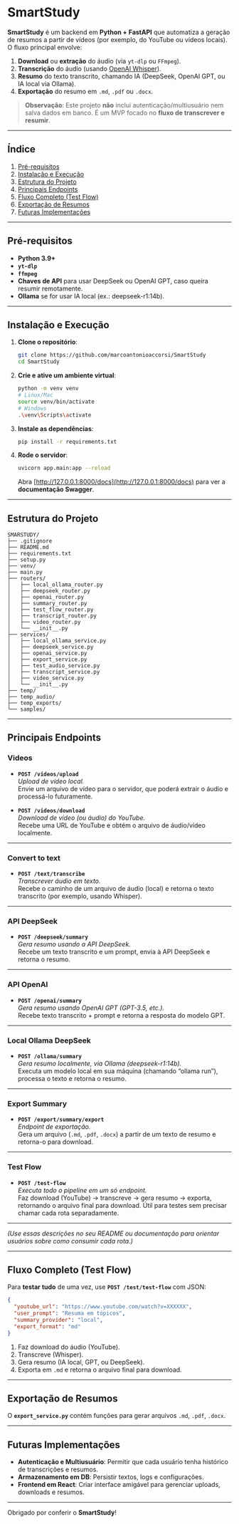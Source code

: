 # SmartStudy

**SmartStudy** é um backend em **Python + FastAPI** que automatiza a geração de resumos a partir de vídeos (por exemplo, do YouTube ou vídeos locais).  
O fluxo principal envolve:

1. **Download** ou **extração** do áudio (via `yt-dlp` ou `FFmpeg`).  
2. **Transcrição** do áudio (usando [OpenAI Whisper](https://github.com/openai/whisper)).  
3. **Resumo** do texto transcrito, chamando IA (DeepSeek, OpenAI GPT, ou IA local via Ollama).  
4. **Exportação** do resumo em `.md`, `.pdf` ou `.docx`.  

> **Observação**: Este projeto **não** inclui autenticação/multiusuário nem salva dados em banco. É um MVP focado no **fluxo de transcrever e resumir**.

---

## Índice

1. [Pré-requisitos](#pré-requisitos)  
2. [Instalação e Execução](#instalação-e-execução)  
3. [Estrutura do Projeto](#estrutura-do-projeto)  
4. [Principais Endpoints](#principais-endpoints)  
5. [Fluxo Completo (Test Flow)](#fluxo-completo-test-flow)  
6. [Exportação de Resumos](#exportação-de-resumos)  
7. [Futuras Implementações](#futuras-implementações)  

---

## Pré-requisitos

- **Python 3.9+**  
- **`yt-dlp`**  
- **`ffmpeg`**  
- **Chaves de API** para usar DeepSeek ou OpenAI GPT, caso queira resumir remotamente.  
- **Ollama** se for usar IA local (ex.: deepseek-r1:14b).

---

## Instalação e Execução

1. **Clone o repositório**:
   ```bash
   git clone https://github.com/marcoantonioaccorsi/SmartStudy
   cd SmartStudy
   ```

2. **Crie e ative um ambiente virtual**:
   ```bash
   python -m venv venv
   # Linux/Mac
   source venv/bin/activate
   # Windows
   .\venv\Scripts\activate
   ```

3. **Instale as dependências**:
   ```bash
   pip install -r requirements.txt
   ```

4. **Rode o servidor**:
   ```bash
   uvicorn app.main:app --reload
   ```
   Abra [http://127.0.0.1:8000/docs](http://127.0.0.1:8000/docs) para ver a **documentação Swagger**.

---

## Estrutura do Projeto

```
SMARSTUDY/
├── .gitignore
├── README.md
├── requirements.txt
├── setup.py
├── venv/
├── main.py
├── routers/
│   ├── local_ollama_router.py
│   ├── deepseek_router.py
│   ├── openai_router.py
│   ├── summary_router.py
│   ├── test_flow_router.py
│   ├── transcript_router.py
│   ├── video_router.py
│   └── __init__.py
├── services/
│   ├── local_ollama_service.py
│   ├── deepseek_service.py
│   ├── openai_service.py
│   ├── export_service.py
│   ├── test_audio_service.py
│   ├── transcript_service.py
│   ├── video_service.py
│   └── __init__.py
├── temp/
├── temp_audio/
├── temp_exports/
└── samples/
```

---

## **Principais Endpoints**

### **Videos**
- **`POST /videos/upload`**  
  *Upload de vídeo local.*  
  Envie um arquivo de vídeo para o servidor, que poderá extrair o áudio e processá-lo futuramente.

- **`POST /videos/download`**  
  *Download de vídeo (ou áudio) do YouTube.*  
  Recebe uma URL de YouTube e obtém o arquivo de áudio/vídeo localmente.

---

### **Convert to text**
- **`POST /text/transcribe`**  
  *Transcrever áudio em texto.*  
  Recebe o caminho de um arquivo de áudio (local) e retorna o texto transcrito (por exemplo, usando Whisper).

---

### **API DeepSeek**
- **`POST /deepseek/summary`**  
  *Gera resumo usando a API DeepSeek.*  
  Recebe um texto transcrito e um prompt, envia à API DeepSeek e retorna o resumo.

---

### **API OpenAI**
- **`POST /openai/summary`**  
  *Gera resumo usando OpenAI GPT (GPT-3.5, etc.).*  
  Recebe texto transcrito + prompt e retorna a resposta do modelo GPT.

---

### **Local Ollama DeepSeek**
- **`POST /ollama/summary`**  
  *Gera resumo localmente, via Ollama (deepseek-r1:14b).*  
  Executa um modelo local em sua máquina (chamando “ollama run”), processa o texto e retorna o resumo.

---

### **Export Summary**
- **`POST /export/summary/export`**  
  *Endpoint de exportação.*  
  Gera um arquivo (`.md`, `.pdf`, `.docx`) a partir de um texto de resumo e retorna-o para download.

---

### **Test Flow**
- **`POST /test-flow`**  
  *Executa todo o pipeline em um só endpoint.*  
  Faz download (YouTube) → transcreve → gera resumo → exporta, retornando o arquivo final para download. Útil para testes sem precisar chamar cada rota separadamente.

---

*(Use essas descrições no seu README ou documentação para orientar usuários sobre como consumir cada rota.)*

---

## Fluxo Completo (Test Flow)

Para **testar tudo** de uma vez, use **`POST /test/test-flow`** com JSON:

```json
{
  "youtube_url": "https://www.youtube.com/watch?v=XXXXXX",
  "user_prompt": "Resuma em tópicos",
  "summary_provider": "local",
  "export_format": "md"
}
```

1. Faz download do áudio (YouTube).  
2. Transcreve (Whisper).  
3. Gera resumo (IA local, GPT, ou DeepSeek).  
4. Exporta em `.md` e retorna o arquivo final para download.

---

## Exportação de Resumos

O **`export_service.py`** contém funções para gerar arquivos `.md`, `.pdf`, `.docx`.

---

## Futuras Implementações

- **Autenticação e Multiusuário**: Permitir que cada usuário tenha histórico de transcrições e resumos.  
- **Armazenamento em DB**: Persistir textos, logs e configurações.  
- **Frontend em React**: Criar interface amigável para gerenciar uploads, downloads e resumos.  

---

Obrigado por conferir o **SmartStudy**!